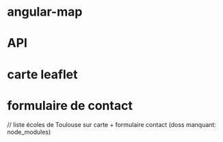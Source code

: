 # angular-map
# API
# carte leaflet
# formulaire de contact

// liste écoles de Toulouse sur carte + formulaire contact (doss manquant: node_modules)
